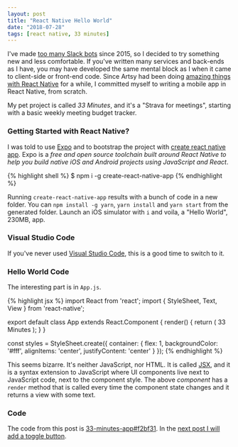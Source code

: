 ```yaml
---
layout: post
title: "React Native Hello World"
date: "2018-07-28"
tags: [react native, 33 minutes]
---
```

I've made [too many Slack bots](/tags/slack/) since 2015, so I decided to try something new and less comfortable. If you've written many services and back-ends as I have, you may have developed the same mental block as I when it came to client-side or front-end code. Since Artsy had been doing [amazing things with React Native](https://artsy.github.io/series/react-native-at-artsy) for a while, I committed myself to writing a mobile app in React Native, from scratch.

My pet project is called *33 Minutes*, and it's a "Strava for meetings", starting with a basic weekly meeting budget tracker.

### Getting Started with React Native?

I was told to use [Expo](https://expo.io) and to bootstrap the project with [create react native app](https://github.com/react-community/create-react-native-app). Expo is a _free and open source toolchain built around React Native to help you build native iOS and Android projects using JavaScript and React_.

{% highlight shell %}
$ npm i -g create-react-native-app
{% endhighlight %}

Running `create-react-native-app` results with a bunch of code in a new folder. You can `npm install -g yarn`, `yarn install` and `yarn start` from the generated folder. Launch an iOS simulator with `i` and voila, a "Hello World", 230MB, app.

### Visual Studio Code

If you've never used [Visual Studio Code](https://code.visualstudio.com), this is a good time to switch to it.

### Hello World Code

The interesting part is in `App.js`.

{% highlight jsx %}
import React from 'react';
import { StyleSheet, Text, View } from 'react-native';

export default class App extends React.Component {
  render() {
    return (
      <View style={styles.container}>
        <Text>33 Minutes</Text>
      </View>
    );
  }
}

const styles = StyleSheet.create({
  container: {
    flex: 1,
    backgroundColor: '#fff',
    alignItems: 'center',
    justifyContent: 'center'
  }
});
{% endhighlight %}

This seems bizarre. It's neither JavaScript, nor HTML. It is called [JSX](https://reactjs.org/docs/introducing-jsx.html), and it is a syntax extension to JavaScript where UI components live next to JavaScript code, next to the component style. The above _component_ has a `render` method that is called every time the component state changes and it returns a view with some text.

### Code

The code from this post is [33-minutes-app#f2bf31](https://github.com/33-minutes/33-minutes-app/commit/f2bf315ca8423d459ffb15abd9365c908cc40864). In the [next post I will add a toggle button](/2018/07/29/react-native-toggle-button.html).

